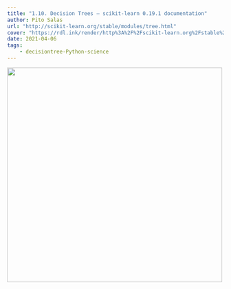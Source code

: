 ```yaml
---
title: "1.10. Decision Trees — scikit-learn 0.19.1 documentation"
author: Pito Salas
url: "http://scikit-learn.org/stable/modules/tree.html" 
cover: "https://rdl.ink/render/http%3A%2F%2Fscikit-learn.org%2Fstable%2Fmodules%2Ftree.html" 
date: 2021-04-06
tags:
    - decisiontree-Python-science
---
```

<img src=https://rdl.ink/render/http%3A%2F%2Fscikit-learn.org%2Fstable%2Fmodules%2Ftree.html width="500">


